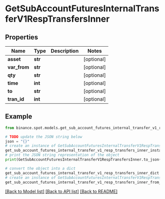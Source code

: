 # GetSubAccountFuturesInternalTransferV1RespTransfersInner


## Properties

Name | Type | Description | Notes
------------ | ------------- | ------------- | -------------
**asset** | **str** |  | [optional] 
**var_from** | **str** |  | [optional] 
**qty** | **str** |  | [optional] 
**time** | **int** |  | [optional] 
**to** | **str** |  | [optional] 
**tran_id** | **int** |  | [optional] 

## Example

```python
from binance.spot.models.get_sub_account_futures_internal_transfer_v1_resp_transfers_inner import GetSubAccountFuturesInternalTransferV1RespTransfersInner

# TODO update the JSON string below
json = "{}"
# create an instance of GetSubAccountFuturesInternalTransferV1RespTransfersInner from a JSON string
get_sub_account_futures_internal_transfer_v1_resp_transfers_inner_instance = GetSubAccountFuturesInternalTransferV1RespTransfersInner.from_json(json)
# print the JSON string representation of the object
print(GetSubAccountFuturesInternalTransferV1RespTransfersInner.to_json())

# convert the object into a dict
get_sub_account_futures_internal_transfer_v1_resp_transfers_inner_dict = get_sub_account_futures_internal_transfer_v1_resp_transfers_inner_instance.to_dict()
# create an instance of GetSubAccountFuturesInternalTransferV1RespTransfersInner from a dict
get_sub_account_futures_internal_transfer_v1_resp_transfers_inner_from_dict = GetSubAccountFuturesInternalTransferV1RespTransfersInner.from_dict(get_sub_account_futures_internal_transfer_v1_resp_transfers_inner_dict)
```
[[Back to Model list]](../README.md#documentation-for-models) [[Back to API list]](../README.md#documentation-for-api-endpoints) [[Back to README]](../README.md)


